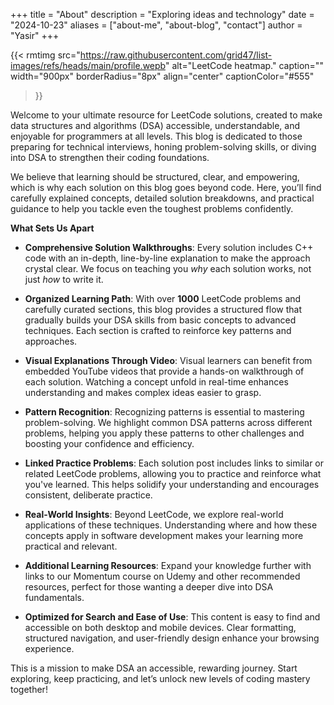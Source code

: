 +++ 
title = "About"
description = "Exploring ideas and technology"
date = "2024-10-23"
aliases = ["about-me", "about-blog", "contact"]
author = "Yasir"
+++

{{< rmtimg 
    src="https://raw.githubusercontent.com/grid47/list-images/refs/heads/main/profile.wepb" 
    alt="LeetCode heatmap."
    caption=""
    width="900px"
    borderRadius="8px"
    align="center" 
    captionColor="#555"
>}}

Welcome to your ultimate resource for LeetCode solutions, created to make data structures and algorithms (DSA) accessible, understandable, and enjoyable for programmers at all levels. This blog is dedicated to those preparing for technical interviews, honing problem-solving skills, or diving into DSA to strengthen their coding foundations.

We believe that learning should be structured, clear, and empowering, which is why each solution on this blog goes beyond code. Here, you’ll find carefully explained concepts, detailed solution breakdowns, and practical guidance to help you tackle even the toughest problems confidently.

**What Sets Us Apart**

- **Comprehensive Solution Walkthroughs**: Every solution includes C++ code with an in-depth, line-by-line explanation to make the approach crystal clear. We focus on teaching you *why* each solution works, not just *how* to write it.

- **Organized Learning Path**: With over **1000** LeetCode problems and carefully curated sections, this blog provides a structured flow that gradually builds your DSA skills from basic concepts to advanced techniques. Each section is crafted to reinforce key patterns and approaches.

- **Visual Explanations Through Video**: Visual learners can benefit from embedded YouTube videos that provide a hands-on walkthrough of each solution. Watching a concept unfold in real-time enhances understanding and makes complex ideas easier to grasp.

- **Pattern Recognition**: Recognizing patterns is essential to mastering problem-solving. We highlight common DSA patterns across different problems, helping you apply these patterns to other challenges and boosting your confidence and efficiency.

- **Linked Practice Problems**: Each solution post includes links to similar or related LeetCode problems, allowing you to practice and reinforce what you've learned. This helps solidify your understanding and encourages consistent, deliberate practice.

- **Real-World Insights**: Beyond LeetCode, we explore real-world applications of these techniques. Understanding where and how these concepts apply in software development makes your learning more practical and relevant.

- **Additional Learning Resources**: Expand your knowledge further with links to our Momentum course on Udemy and other recommended resources, perfect for those wanting a deeper dive into DSA fundamentals.

- **Optimized for Search and Ease of Use**: This content is easy to find and accessible on both desktop and mobile devices. Clear formatting, structured navigation, and user-friendly design enhance your browsing experience.

This is a mission to make DSA an accessible, rewarding journey. Start exploring, keep practicing, and let’s unlock new levels of coding mastery together!
